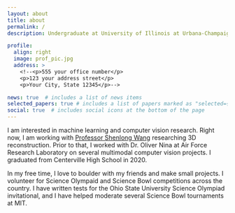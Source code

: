 ```yaml
---
layout: about
title: about
permalink: /
description: Undergraduate at University of Illinois at Urbana-Champaign<!--<a href="#">Affiliations</a>. Address. Contacts. Moto. Etc.-->

profile:
  align: right
  image: prof_pic.jpg
  address: >
    <!--<p>555 your office number</p>
    <p>123 your address street</p>
    <p>Your City, State 12345</p>-->

news: true  # includes a list of news items
selected_papers: true # includes a list of papers marked as "selected={true}"
social: true  # includes social icons at the bottom of the page
---
```


I am interested in machine learning and computer vision research. Right now, I am working with [Professor Shenlong Wang](https://shenlong.web.illinois.edu/) researching 3D reconstruction. Prior to that, I worked with Dr. Oliver Nina at Air Force Research Laboratory on several multimodal computer vision projects. I graduated from Centerville High School in 2020.

In my free time, I love to boulder with my friends and make small projects. I volunteer for Science Olympaid and Science Bowl competitions across the country. I have written tests for the Ohio State University Science Olympiad invitational, and I have helped moderate several Science Bowl tournaments at MIT.